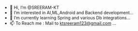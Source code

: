 - 👋 Hi, I’m @SREERAM-KT
- 👀 I’m interested in AI,ML,Android and Backend development...
- 🌱 I’m currently learning Spring and various Db integrations...
- 📫 To Reach me : Mail to ktsreeram123@gmail.com ...

<!---
SREERAM-KT/SREERAM-KT is a ✨ special ✨ repository because its `README.md` (this file) appears on your GitHub profile.
You can click the Preview link to take a look at your changes.
--->
